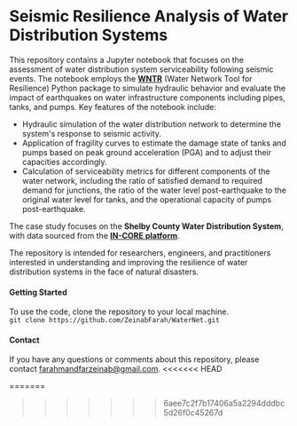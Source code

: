 # Seismic Resilience Analysis of Water Distribution Systems
This repository contains a Jupyter notebook that focuses on the assessment of water distribution system serviceability following seismic events. The notebook employs the [**WNTR**](https://usepa.github.io/WNTR/) (Water Network Tool for Resilience) Python package to simulate hydraulic behavior and evaluate the impact of earthquakes on water infrastructure components including pipes, tanks, and pumps. Key features of the notebook include:

- Hydraulic simulation of the water distribution network to determine the system's response to seismic activity.
- Application of fragility curves to estimate the damage state of tanks and pumps based on peak ground acceleration (PGA) and to adjust their capacities accordingly.
- Calculation of serviceability metrics for different components of the water network, including the ratio of satisfied demand to required demand for junctions, the ratio of the water level post-earthquake to the original water level for tanks, and the operational capacity of pumps post-earthquake.

The case study focuses on the **Shelby County Water Distribution System**, with data sourced from the [**IN-CORE platform**](https://incore.ncsa.illinois.edu/).

The repository is intended for researchers, engineers, and practitioners interested in understanding and improving the resilience of water distribution systems in the face of natural disasters.

#### Getting Started
To use the code, clone the repository to your local machine.  
```git clone https://github.com/ZeinabFarah/WaterNet.git```

#### Contact
If you have any questions or comments about this repository, please contact farahmandfarzeinab@gmail.com.
<<<<<<< HEAD




=======
>>>>>>> 6aee7c2f7b17406a5a2294dddbc5d26f0c45267d
